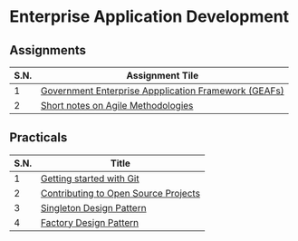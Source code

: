 # Enterprise Application Development

## Assignments

| S.N. | Assignment Tile |
| --- | --- |
| 1 | [Government Enterprise Appplication Framework (GEAFs)] |
| 2 | [Short notes on Agile Methodologies] |

[Government Enterprise Appplication Framework (GEAFs)]:https://github.com/EAD-GCES/SimantaBaral-EAD/tree/main/Assignmnets/Assignment1
[Short notes on Agile Methodologies]:https://github.com/EAD-GCES/SimantaBaral-EAD/tree/main/Assignmnets/Assignment2

## Practicals

| S.N. | Title |
| --- | --- |
| 1 | [Getting started with Git] |
| 2 | [Contributing to Open Source Projects] |
| 3 | [Singleton Design Pattern] |
| 4 | [Factory Design Pattern] |

[Getting started with Git]:https://github.com/EAD-GCES/SimantaBaral-EAD/tree/main/Practicals/Lab1
[Contributing to Open Source Projects]:https://github.com/EAD-GCES/SimantaBaral-EAD/tree/main/Practicals/Lab2
[Singleton Design Pattern]:https://github.com/EAD-GCES/SimantaBaral-EAD/tree/main/Practicals/Lab3
[Factory Design Pattern]:https://github.com/EAD-GCES/SimantaBaral-EAD/tree/main/Practicals/Lab4
